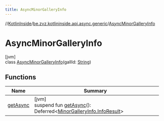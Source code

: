 ```yaml
---
title: AsyncMinorGalleryInfo
---
```

//[KotlinInside](../../../index.html)/[be.zvz.kotlininside.api.async.generic](../index.html)/[AsyncMinorGalleryInfo](index.html)



# AsyncMinorGalleryInfo



[jvm]\
class [AsyncMinorGalleryInfo](index.html)(gallId: [String](https://kotlinlang.org/api/latest/jvm/stdlib/kotlin/-string/index.html))



## Functions


| Name | Summary |
|---|---|
| [getAsync](get-async.html) | [jvm]<br>suspend fun [getAsync](get-async.html)(): Deferred&lt;[MinorGalleryInfo.InfoResult](../../be.zvz.kotlininside.api.generic/-minor-gallery-info/-info-result/index.html)&gt; |

